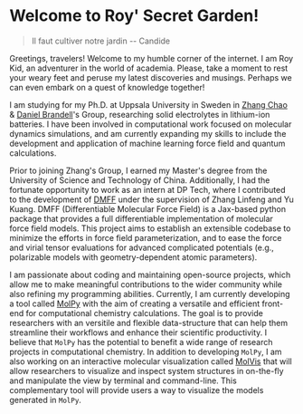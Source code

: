 # Welcome to Roy' Secret Garden!

<!--sidebar:aboutme-->

> Il faut cultiver notre jardin -- Candide

Greetings, travelers! Welcome to my humble corner of the internet. I am Roy Kid, an adventurer in the world of academia. Please, take a moment to rest your weary feet and peruse my latest discoveries and musings. Perhaps we can even embark on a quest of knowledge together!

I am studying for my Ph.D. at Uppsala University in Sweden in [Zhang Chao](https://tec-group.github.io/) & [Daniel Brandell](https://www.katalog.uu.se/empinfo/?id=N99-854)'s Group, researching solid electrolytes in lithium-ion batteries. I have been involved in computational work focused on molecular dynamics simulations, and am currently expanding my skills to include the development and application of machine learning force field and quantum calculations.

Prior to joining Zhang's Group, I earned my Master's degree from the University of Science and Technology of China. Additionally, I had the fortunate opportunity to work as an intern at DP Tech, where I contributed to the development of [DMFF](https://github.com/deepmodeling/DMFF) under the supervision of Zhang Linfeng and Yu Kuang. DMFF (Differentiable Molecular Force Field) is a Jax-based python package that provides a full differentiable implementation of molecular force field models. This project aims to establish an extensible codebase to minimize the efforts in force field parameterization, and to ease the force and virial tensor evaluations for advanced complicated potentials (e.g., polarizable models with geometry-dependent atomic parameters).

I am passionate about coding and maintaining open-source projects, which allow me to make meaningful contributions to the wider community while also refining my programming abilities. Currently, I am currently developing a tool called [MolPy](https://github.com/Roy-Kid/molpy) with the aim of creating a versatile and efficient front-end for computational chemistry calculations. The goal is to provide researchers with an versitile and flexible data-structure that can help them streamline their workflows and enhance their scientific productivity. I believe that `MolPy` has the potential to benefit a wide range of research projects in computational chemistry. In addition to developing `MolPy`, I am also working on an interactive molecular visualization called [MolVis](https://github.com/Roy-Kid/molvis) that will allow researchers to visualize and inspect system structures in on-the-fly and manipulate the view by terminal and command-line. This complementary tool will provide users a way to visualize the models generated in `MolPy`.


